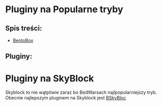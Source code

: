 # Pluginy na Popularne tryby
## Spis treści:
- [BentoBox](https://github.com/vBagieta/Minecraft/blob/main/Pluginy/pluginy_na_tryby.md#Pluginy-na-SkyBlock)
## Pluginy:

# Pluginy na SkyBlock
Skyblock to nie wątpliwie zaraz bo BedWarsach najlpopularniejszy tryb. Obecnie najlepszym pluginem na Skyblock jest [BSkyBloc](https://download.bentobox.world/custom#%5B%22BSkyBlock%22,%22Challenges%22,%22Level%22,%22Warps%22,%22ControlPanel%22,%22DimensionalTrees%22,%22Biomes%22,%22Limits%22%5D)

